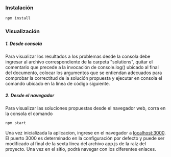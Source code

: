 ### Instalación

```js
npm install
```


### Visualización

##### 1. Desde consola
Para visualizar los resultados a los problemas desde la consola debe ingresar al archivo correspondiente de la carpeta "solutions", quitar el comentario que precede a la invocación de console.log() ubicado al final del documento, colocar los argumentos que se entiendan adecuados para comprobar la correctitud de la solución propuesta y ejecutar en consola el comando ubicado en la línea de código siguiente.

##### 2. Desde el navegador
Para visualizar las soluciones propuestas desde el navegador web, corra en la consola el comando
```js
npm start
```
Una vez inicializada la aplicacion, ingrese en el navegador a [localhost:3000](http://localhost:3000/). El puerto 3000 es determinado en la configuración por defecto y puede ser modificado al final de la sexta línea del archivo app.js de la raíz del proyecto.
Una vez en el sitio, podrá navegar con los diferentes enlaces.